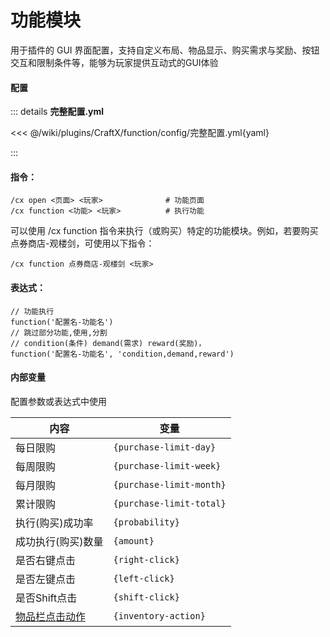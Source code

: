 # 功能模块

用于插件的 GUI 界面配置，支持自定义布局、物品显示、购买需求与奖励、按钮交互和限制条件等，能够为玩家提供互动式的GUI体验

#### 配置

::: details **完整配置.yml**

<<< @/wiki/plugins/CraftX/function/config/完整配置.yml{yaml}

:::

#### 指令：

```
/cx open <页面> <玩家>              # 功能页面
/cx function <功能> <玩家>          # 执行功能
```

可以使用 /cx function 指令来执行（或购买）特定的功能模块。例如，若要购买 点券商店-观楼剑，可使用以下指令：

```
/cx function 点券商店-观楼剑 <玩家>
```

#### 表达式：

```
// 功能执行
function('配置名-功能名')
// 跳过部分功能,使用,分割
// condition(条件) demand(需求) reward(奖励)，
function('配置名-功能名', 'condition,demand,reward')
```

#### 内部变量

配置参数或表达式中使用

| 内容                                                                                           | 变量                       |
|----------------------------------------------------------------------------------------------|--------------------------|
| 每日限购                                                                                         | `{purchase-limit-day}`   |
| 每周限购                                                                                         | `{purchase-limit-week}`  |
| 每月限购                                                                                         | `{purchase-limit-month}` |
| 累计限购                                                                                         | `{purchase-limit-total}` |
| 执行(购买)成功率                                                                                    | `{probability}`          |
| 成功执行(购买)数量                                                                                   | `{amount}`               |
| 是否右键点击                                                                                       | `{right-click}`          |
| 是否左键点击                                                                                       | `{left-click}`           |
| 是否Shift点击                                                                                    | `{shift-click}`          |
| [物品栏点击动作](https://bukkit.windit.net/javadoc/org/bukkit/event/inventory/InventoryAction.html) | `{inventory-action}`     |
